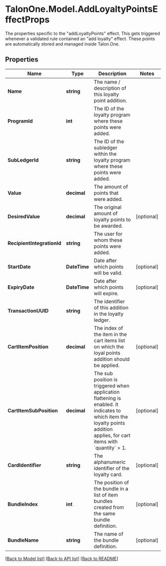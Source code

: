 # TalonOne.Model.AddLoyaltyPointsEffectProps
The properties specific to the \"addLoyaltyPoints\" effect. This gets triggered whenever a validated rule contained an \"add loyalty\" effect. These points are automatically stored and managed inside Talon.One. 
## Properties

Name | Type | Description | Notes
------------ | ------------- | ------------- | -------------
**Name** | **string** | The name / description of this loyalty point addition. | 
**ProgramId** | **int** | The ID of the loyalty program where these points were added. | 
**SubLedgerId** | **string** | The ID of the subledger within the loyalty program where these points were added. | 
**Value** | **decimal** | The amount of points that were added. | 
**DesiredValue** | **decimal** | The original amount of loyalty points to be awarded. | [optional] 
**RecipientIntegrationId** | **string** | The user for whom these points were added. | 
**StartDate** | **DateTime** | Date after which points will be valid. | [optional] 
**ExpiryDate** | **DateTime** | Date after which points will expire. | [optional] 
**TransactionUUID** | **string** | The identifier of this addition in the loyalty ledger. | 
**CartItemPosition** | **decimal** | The index of the item in the cart items list on which the loyal points addition should be applied. | [optional] 
**CartItemSubPosition** | **decimal** | The sub position is triggered when application flattening is enabled. It indicates to which item the loyalty points addition applies, for cart items with &#x60;quantity&#x60; &gt; 1.  | [optional] 
**CardIdentifier** | **string** | The alphanumeric identifier of the loyalty card.  | [optional] 
**BundleIndex** | **int** | The position of the bundle in a list of item bundles created from the same bundle definition. | [optional] 
**BundleName** | **string** | The name of the bundle definition. | [optional] 

[[Back to Model list]](../README.md#documentation-for-models) [[Back to API list]](../README.md#documentation-for-api-endpoints) [[Back to README]](../README.md)

